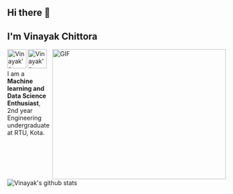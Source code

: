 
## Hi there 👋
## I'm **Vinayak Chittora**

<img align="right" height="300" width="400" alt="GIF" src="https://remakelearning.org/wp-content/uploads/2020/01/122.gif" />

<a href="https://www.linkedin.com/in/vinayak-chittora/">
  <img align="left" alt="Vinayak's LinkdeIn" width="44px" src="https://cdn.jsdelivr.net/npm/simple-icons@v3/icons/linkedin.svg" />
</a>
<a href="https://www.kaggle.com/vinayakchittora/account">
  <img align="left" alt="Vinayak's Kaggle" width="44px" src="https://cdn.jsdelivr.net/npm/simple-icons@3.1.0/icons/kaggle.svg" />
</a>
<br />
<br />
<p></p>

I am a **Machine learning and Data Science Enthusiast**, 2nd year Engineering undergraduate at RTU, Kota.

![Vinayak's github stats](https://github-readme-stats.vercel.app/api?username=Vinayak409&show_icons=true&hide_border=true)
